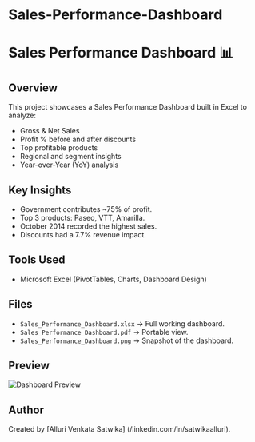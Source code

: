 # Sales-Performance-Dashboard
# Sales Performance Dashboard 📊

## Overview
This project showcases a Sales Performance Dashboard built in Excel to analyze:
- Gross & Net Sales
- Profit % before and after discounts
- Top profitable products
- Regional and segment insights
- Year-over-Year (YoY) analysis

## Key Insights
- Government contributes ~75% of profit.
- Top 3 products: Paseo, VTT, Amarilla.
- October 2014 recorded the highest sales.
- Discounts had a 7.7% revenue impact.

## Tools Used
- Microsoft Excel (PivotTables, Charts, Dashboard Design)

## Files
- `Sales_Performance_Dashboard.xlsx` → Full working dashboard.
- `Sales_Performance_Dashboard.pdf` → Portable view.
- `Sales_Performance_Dashboard.png` → Snapshot of the dashboard.

## Preview
![Dashboard Preview](Sales_Performance_Dashboard.png)

## Author
Created by [Alluri Venkata Satwika] (/linkedin.com/in/satwikaalluri).
